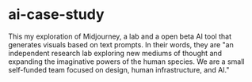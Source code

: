 # ai-case-study
This my exploration of Midjourney, a lab and a open beta AI tool that generates visuals based on text prompts. 
In their words, they are "an independent research lab exploring new mediums of thought and expanding the imaginative powers of the human species. We are a small self-funded team focused on design, human infrastructure, and AI."
